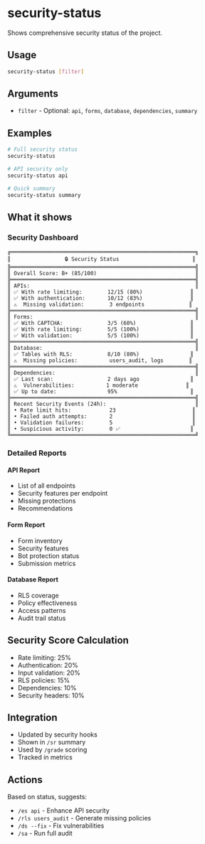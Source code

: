# security-status

Shows comprehensive security status of the project.

## Usage
```bash
security-status [filter]
```

## Arguments
- `filter` - Optional: `api`, `forms`, `database`, `dependencies`, `summary`

## Examples
```bash
# Full security status
security-status

# API security only
security-status api

# Quick summary
security-status summary
```

## What it shows

### Security Dashboard
```
╔══════════════════════════════════════════════════════════╗
║                 🔒 Security Status                       ║
╠══════════════════════════════════════════════════════════╣
║ Overall Score: B+ (85/100)                               ║
╠══════════════════════════════════════════════════════════╣
║ APIs:                                                    ║
║ ✅ With rate limiting:        12/15 (80%)               ║
║ ✅ With authentication:       10/12 (83%)               ║
║ ⚠️  Missing validation:        3 endpoints              ║
╠══════════════════════════════════════════════════════════╣
║ Forms:                                                   ║
║ ✅ With CAPTCHA:              3/5 (60%)                 ║
║ ✅ With rate limiting:        5/5 (100%)                ║
║ ✅ With validation:           5/5 (100%)                ║
╠══════════════════════════════════════════════════════════╣
║ Database:                                                ║
║ ✅ Tables with RLS:           8/10 (80%)                ║
║ ⚠️  Missing policies:          users_audit, logs        ║
╠══════════════════════════════════════════════════════════╣
║ Dependencies:                                            ║
║ ✅ Last scan:                 2 days ago                ║
║ ⚠️  Vulnerabilities:          1 moderate               ║
║ ✅ Up to date:                95%                       ║
╠══════════════════════════════════════════════════════════╣
║ Recent Security Events (24h):                            ║
║ • Rate limit hits:            23                        ║
║ • Failed auth attempts:       2                         ║
║ • Validation failures:        5                         ║
║ • Suspicious activity:        0 ✅                      ║
╚══════════════════════════════════════════════════════════╝
```

### Detailed Reports

#### API Report
- List of all endpoints
- Security features per endpoint
- Missing protections
- Recommendations

#### Form Report
- Form inventory
- Security features
- Bot protection status
- Submission metrics

#### Database Report
- RLS coverage
- Policy effectiveness
- Access patterns
- Audit trail status

## Security Score Calculation
- Rate limiting: 25%
- Authentication: 20%
- Input validation: 20%
- RLS policies: 15%
- Dependencies: 10%
- Security headers: 10%

## Integration
- Updated by security hooks
- Shown in `/sr` summary
- Used by `/grade` scoring
- Tracked in metrics

## Actions
Based on status, suggests:
- `/es api` - Enhance API security
- `/rls users_audit` - Generate missing policies
- `/ds --fix` - Fix vulnerabilities
- `/sa` - Run full audit
